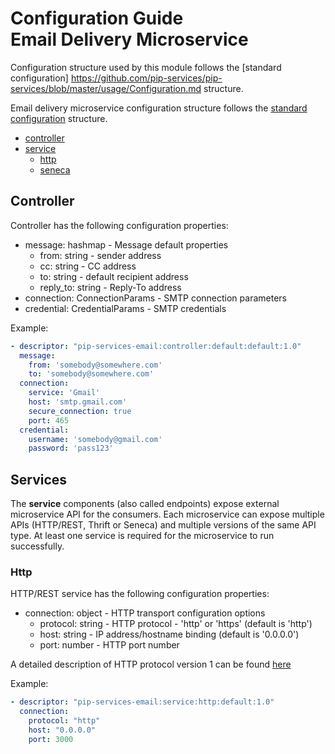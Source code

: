# Configuration Guide <br> Email Delivery Microservice

Configuration structure used by this module follows the 
[standard configuration] https://github.com/pip-services/pip-services/blob/master/usage/Configuration.md 
structure.

Email delivery microservice configuration structure follows the 
[standard configuration](https://github.com/pip-services/pip-services3-container-node/doc/Configuration.md) 
structure. 

* [controller](#controller)
* [service](#service)
  - [http](#service_http)
  - [seneca](#service_seneca)

## <a name="controller"></a> Controller

Controller has the following configuration properties:
- message: hashmap - Message default properties
  - from: string - sender address
  - cc: string - CC address
  - to: string - default recipient address
  - reply_to: string - Reply-To address
- connection: ConnectionParams - SMTP connection parameters
- credential: CredentialParams - SMTP credentials


Example:
```yaml
- descriptor: "pip-services-email:controller:default:default:1.0"
  message:
    from: 'somebody@somewhere.com'
    to: 'somebody@somewhere.com'
  connection:
    service: 'Gmail'
    host: 'smtp.gmail.com'
    secure_connection: true
    port: 465
  credential:
    username: 'somebody@gmail.com'
    password: 'pass123'
```

## <a name="service"></a> Services

The **service** components (also called endpoints) expose external microservice API for the consumers. 
Each microservice can expose multiple APIs (HTTP/REST, Thrift or Seneca) and multiple versions of the same API type.
At least one service is required for the microservice to run successfully.

### <a name="service_http"></a> Http

HTTP/REST service has the following configuration properties:
- connection: object - HTTP transport configuration options
  - protocol: string - HTTP protocol - 'http' or 'https' (default is 'http')
  - host: string - IP address/hostname binding (default is '0.0.0.0')
  - port: number - HTTP port number

A detailed description of HTTP protocol version 1 can be found [here](HttpProtocolV1.md)

Example:
```yaml
- descriptor: "pip-services-email:service:http:default:1.0"
  connection:
    protocol: "http"
    host: "0.0.0.0"
    port: 3000
```